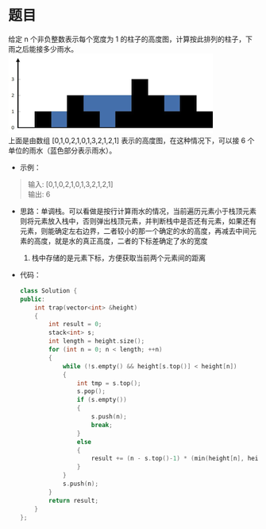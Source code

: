 # 题目
给定 n 个非负整数表示每个宽度为 1 的柱子的高度图，计算按此排列的柱子，下雨之后能接多少雨水。<br>
![](../pic/42.png)<br>
上面是由数组 [0,1,0,2,1,0,1,3,2,1,2,1] 表示的高度图，在这种情况下，可以接 6 个单位的雨水（蓝色部分表示雨水）。

* 示例：
>输入: [0,1,0,2,1,0,1,3,2,1,2,1]<br>
输出: 6

* 思路：单调栈。可以看做是按行计算雨水的情况，当前遍历元素小于栈顶元素则将元素放入栈中，否则弹出栈顶元素，并判断栈中是否还有元素，如果还有元素，则能确定左右边界，二者较小的那一个确定的水的高度，再减去中间元素的高度，就是水的真正高度，二者的下标差确定了水的宽度
    1. 栈中存储的是元素下标，方便获取当前两个元素间的距离

* 代码：
    ```C++
    class Solution {
    public:
        int trap(vector<int> &height)
        {
            int result = 0;
            stack<int> s;
            int length = height.size();
            for (int n = 0; n < length; ++n)
            {
                while (!s.empty() && height[s.top()] < height[n])
                {
                    int tmp = s.top();
                    s.pop();
                    if (s.empty())
                    {
                        s.push(n);
                        break;
                    }
                    else
                    {
                        result += (n - s.top()-1) * (min(height[n], height[s.top()]) - height[tmp]);
                    }
                }
                s.push(n);
            }
            return result;
        }
    };
    ```